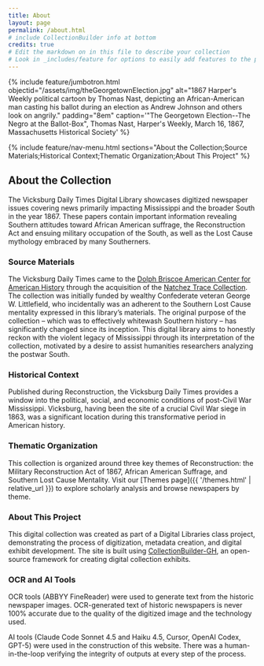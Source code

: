```yaml
---
title: About
layout: page
permalink: /about.html
# include CollectionBuilder info at bottom
credits: true
# Edit the markdown on in this file to describe your collection
# Look in _includes/feature for options to easily add features to the page
---
```


{% include feature/jumbotron.html objectid="/assets/img/theGeorgetownElection.jpg" alt="1867 Harper's Weekly political cartoon by Thomas Nast, depicting an African-American man casting his ballot during an election as Andrew Johnson and others look on angrily." padding="8em" caption='"The Georgetown Election--The Negro at the Ballot-Box", Thomas Nast, Harper\'s Weekly, March 16, 1867, Massachusetts Historical Society' %}

{% include feature/nav-menu.html sections="About the Collection;Source Materials;Historical Context;Thematic Organization;About This Project" %}

## About the Collection

The Vicksburg Daily Times Digital Library showcases digitized newspaper issues covering news primarily impacting Mississippi and the broader South in the year 1867. These papers contain important information revealing Southern attitudes toward African American suffrage, the Reconstruction Act and ensuing military occupation of the South, as well as the Lost Cause mythology embraced by many Southerners.

### Source Materials

The Vicksburg Daily Times came to the [Dolph Briscoe American Center for American History](https://briscoecenter.org/) through the acquisition of the [Natchez Trace Collection](https://briscoecenter.org/collections/american-south/). The collection was initially funded by wealthy Confederate veteran George W. Littlefield, who incidentally was an adherent to the Southern Lost Cause mentality expressed in this library’s materials. The original purpose of the collection – which was to effectively whitewash Southern history – has significantly changed since its inception. This digital library aims to honestly reckon with the violent legacy of Mississippi through its interpretation of the collection, motivated by a desire to assist humanities researchers analyzing the postwar South. 


### Historical Context

Published during Reconstruction, the Vicksburg Daily Times provides a window into the political, social, and economic conditions of post-Civil War Mississippi. Vicksburg, having been the site of a crucial Civil War siege in 1863, was a significant location during this transformative period in American history.

### Thematic Organization

This collection is organized around three key themes of Reconstruction: the Military Reconstruction Act of 1867, African American Suffrage, and Southern Lost Cause Mentality. Visit our [Themes page]({{ '/themes.html' | relative_url }}) to explore scholarly analysis and browse newspapers by theme.

### About This Project

This digital collection was created as part of a Digital Libraries class project, demonstrating the process of digitization, metadata creation, and digital exhibit development. The site is built using [CollectionBuilder-GH](https://collectionbuilder.github.io/gh/), an open-source framework for creating digital collection exhibits.

### OCR and AI Tools

OCR tools (ABBYY FineReader) were used to generate text from the historic newspaper images. OCR-generated text of historic newspapers is never 100% accurate due to the quality of the digitized image and the technology used.

AI tools (Claude Code Sonnet 4.5 and Haiku 4.5, Cursor, OpenAI Codex, GPT-5) were used in the construction of this website. There was a human-in-the-loop verifying the integrity of outputs at every step of the process.

